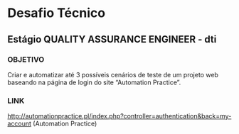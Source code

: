 # Desafio Técnico
## Estágio QUALITY ASSURANCE ENGINEER - dti

### OBJETIVO
Criar e automatizar até 3 possíveis cenários de teste de um projeto web baseando na página de login do site “Automation Practice”.

### LINK
http://automationpractice.pl/index.php?controller=authentication&back=my-account (Automation Practice)
